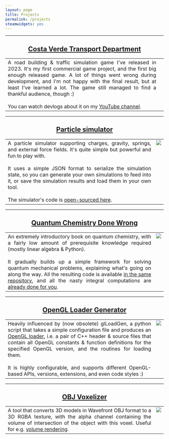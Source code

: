 ```yaml
---
layout: page
title: Projects
permalink: /projects
steamwidgets: yes
---
```


<style>

table, tr, td {
	border: none!important;
	table-layout: fixed;
	border-spacing: 20px!important;
	text-align: justify;
	vertical-align: top!important;
	background-color: #ffffff00!important;
}

</style>

---
<center><a href="https://store.steampowered.com/app/2403100/Costa_Verde_Transport_Department"><h2>Costa Verde Transport Department</h2></a></center>

<table class="project_table"><tr>
<td>
A road building & traffic simulation game I've released in 2023. It's my first commercial game project, and the first big enough released game. A lot of things went wrong during development, and I'm not happy with the final result, but at least I've learned a lot. The game still managed to find a thankful audience, though :)
<br><br>
You can watch devlogs about it on my <a href="https://youtube.com/@lisyarus">YouTube channel</a>.
</td>
<td>
<center><steam-app appid="2403100"></steam-app></center>
</td>
</tr></table>

---
<center><a href="https://lisyarus.itch.io/particle-simulator"><h2>Particle simulator</h2></a></center>

<table class="project_table"><tr>
<td>
A particle simulator supporting charges, gravity, springs, and external force fields. It's quite simple but powerful and fun to play with.
<br><br>
It uses a simple JSON format to serialize the simulation state, so you can generate your own simulations to feed into it, or save the simulation results and load them in your own tool.
<br><br>
The simulator's code is <a href="https://bitbucket.org/lisyarus/particle-simulator/src/master/">open-sourced here</a>.
</td>
<td>
<img src="{{site.url}}/blog/media/projects/particle-simulator.png">
</td>
</tr></table>

---
<center><a href="https://github.com/lisyarus/chembook"><h2>Quantum Chemistry Done Wrong</h2></a></center>

<table class="project_table"><tr>
<td>
An extremely introductory book on quantum chemistry, with a fairly low amount of prerequisite knowledge required (mostly linear algebra & Python).
<br><br>
It gradually builds up a simple framework for solving quantum mechanical problems, explaining what's going on along the way. All the resulting code is available <a href="https://github.com/lisyarus/chembook/tree/master/code">in the same repository</a>, and all the nasty integral computations are <a href="https://github.com/lisyarus/chembook/blob/master/code/hgto.py">already done for you</a>.
</td>
<td>
<img src="{{site.url}}/blog/media/projects/chembook.png">
</td>
</tr></table>

---
<center><a href="https://github.com/lisyarus/opengl-loader-generator"><h2>OpenGL Loader Generator</h2></a></center>

<table class="project_table"><tr>
<td>
Heavily influenced by (now obsolete) glLoadGen, a python script that takes a simple configuration file and produces an <a href="https://www.khronos.org/opengl/wiki/OpenGL_Loading_Library">OpenGL loader</a>, i.e. a pair of C++ header &amp; source files that contain all OpenGL constants & function definitions for the specified OpenGL version, and the routines for loading them.
<br><br>
It is highly configurable, and supports different OpenGL-based APIs, versions, extensions, and even code styles :)
</td>
<td>
<img src="https://www.khronos.org/assets/images/api_logos/opengl.svg">
</td>
</tr></table>

---
<center><a href="https://github.com/lisyarus/voxelizer"><h2>OBJ Voxelizer</h2></a></center>

<table class="project_table"><tr>
<td>
A tool that converts 3D models in Wavefront OBJ format to a 3D RGBA texture, with the alpha channel containing the volume of intersection of the object with this voxel. Useful for e.g. <a href="https://en.wikipedia.org/wiki/Volume_rendering">volume rendering</a>.
</td>
<td>
<img src="{{site.url}}/blog/media/projects/voxelizer.png">
</td>
</tr></table>


<script type="text/javascript">

function isMobile() {
  let check = false;
  (function(a){if(/(android|bb\d+|meego).+mobile|avantgo|bada\/|blackberry|blazer|compal|elaine|fennec|hiptop|iemobile|ip(hone|od)|iris|kindle|lge |maemo|midp|mmp|mobile.+firefox|netfront|opera m(ob|in)i|palm( os)?|phone|p(ixi|re)\/|plucker|pocket|psp|series(4|6)0|symbian|treo|up\.(browser|link)|vodafone|wap|windows ce|xda|xiino/i.test(a)||/1207|6310|6590|3gso|4thp|50[1-6]i|770s|802s|a wa|abac|ac(er|oo|s\-)|ai(ko|rn)|al(av|ca|co)|amoi|an(ex|ny|yw)|aptu|ar(ch|go)|as(te|us)|attw|au(di|\-m|r |s )|avan|be(ck|ll|nq)|bi(lb|rd)|bl(ac|az)|br(e|v)w|bumb|bw\-(n|u)|c55\/|capi|ccwa|cdm\-|cell|chtm|cldc|cmd\-|co(mp|nd)|craw|da(it|ll|ng)|dbte|dc\-s|devi|dica|dmob|do(c|p)o|ds(12|\-d)|el(49|ai)|em(l2|ul)|er(ic|k0)|esl8|ez([4-7]0|os|wa|ze)|fetc|fly(\-|_)|g1 u|g560|gene|gf\-5|g\-mo|go(\.w|od)|gr(ad|un)|haie|hcit|hd\-(m|p|t)|hei\-|hi(pt|ta)|hp( i|ip)|hs\-c|ht(c(\-| |_|a|g|p|s|t)|tp)|hu(aw|tc)|i\-(20|go|ma)|i230|iac( |\-|\/)|ibro|idea|ig01|ikom|im1k|inno|ipaq|iris|ja(t|v)a|jbro|jemu|jigs|kddi|keji|kgt( |\/)|klon|kpt |kwc\-|kyo(c|k)|le(no|xi)|lg( g|\/(k|l|u)|50|54|\-[a-w])|libw|lynx|m1\-w|m3ga|m50\/|ma(te|ui|xo)|mc(01|21|ca)|m\-cr|me(rc|ri)|mi(o8|oa|ts)|mmef|mo(01|02|bi|de|do|t(\-| |o|v)|zz)|mt(50|p1|v )|mwbp|mywa|n10[0-2]|n20[2-3]|n30(0|2)|n50(0|2|5)|n7(0(0|1)|10)|ne((c|m)\-|on|tf|wf|wg|wt)|nok(6|i)|nzph|o2im|op(ti|wv)|oran|owg1|p800|pan(a|d|t)|pdxg|pg(13|\-([1-8]|c))|phil|pire|pl(ay|uc)|pn\-2|po(ck|rt|se)|prox|psio|pt\-g|qa\-a|qc(07|12|21|32|60|\-[2-7]|i\-)|qtek|r380|r600|raks|rim9|ro(ve|zo)|s55\/|sa(ge|ma|mm|ms|ny|va)|sc(01|h\-|oo|p\-)|sdk\/|se(c(\-|0|1)|47|mc|nd|ri)|sgh\-|shar|sie(\-|m)|sk\-0|sl(45|id)|sm(al|ar|b3|it|t5)|so(ft|ny)|sp(01|h\-|v\-|v )|sy(01|mb)|t2(18|50)|t6(00|10|18)|ta(gt|lk)|tcl\-|tdg\-|tel(i|m)|tim\-|t\-mo|to(pl|sh)|ts(70|m\-|m3|m5)|tx\-9|up(\.b|g1|si)|utst|v400|v750|veri|vi(rg|te)|vk(40|5[0-3]|\-v)|vm40|voda|vulc|vx(52|53|60|61|70|80|81|83|85|98)|w3c(\-| )|webc|whit|wi(g |nc|nw)|wmlb|wonu|x700|yas\-|your|zeto|zte\-/i.test(a.substr(0,4))) check = true;})(navigator.userAgent||navigator.vendor||window.opera);
  return check;
}

if (isMobile()) {
	for (var table of document.getElementsByClassName('project_table')) {
		let tbody = table.children[0];
		let image = tbody.rows[0].cells[1].children[0];

		tbody.rows[0].deleteCell(1);
		let cell = tbody.insertRow().insertCell();
		cell.style = "text-align: center";
		cell.appendChild(image);
	}
}

</script>